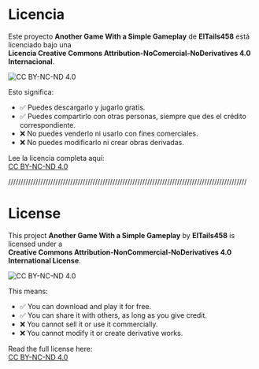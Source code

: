 # Licencia

Este proyecto **Another Game With a Simple Gameplay** de **ElTails458** está licenciado bajo una  
**Licencia Creative Commons Attribution-NoComercial-NoDerivatives 4.0 Internacional**.

![CC BY-NC-ND 4.0](https://licensebuttons.net/l/by-nc-nd/4.0/88x31.png)

Esto significa:
- ✅ Puedes descargarlo y jugarlo gratis.
- ✅ Puedes compartirlo con otras personas, siempre que des el crédito correspondiente.
- ❌ No puedes venderlo ni usarlo con fines comerciales.
- ❌ No puedes modificarlo ni crear obras derivadas.

Lee la licencia completa aquí:  
[CC BY-NC-ND 4.0](https://creativecommons.org/licenses/by-nc-nd/4.0/)

////////////////////////////////////////////////////////////////////////////////////////////////

# License

This project **Another Game With a Simple Gameplay** by **ElTails458** is licensed under a  
**Creative Commons Attribution-NonCommercial-NoDerivatives 4.0 International License**.

![CC BY-NC-ND 4.0](https://licensebuttons.net/l/by-nc-nd/4.0/88x31.png)

This means:
- ✅ You can download and play it for free.
- ✅ You can share it with others, as long as you give credit.
- ❌ You cannot sell it or use it commercially.
- ❌ You cannot modify it or create derivative works.

Read the full license here:  
[CC BY-NC-ND 4.0](https://creativecommons.org/licenses/by-nc-nd/4.0/)
